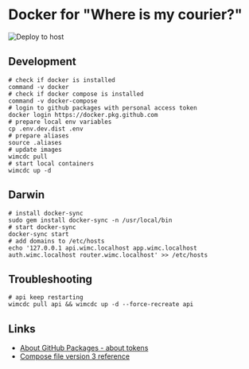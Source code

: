 # Docker for "Where is my courier?"
![Deploy to host](https://github.com/wimc-online/docker/workflows/Deploy%20to%20host/badge.svg)

## Development
```shell script
# check if docker is installed
command -v docker
# check if docker compose is installed
command -v docker-compose
# login to github packages with personal access token
docker login https://docker.pkg.github.com
# prepare local env variables
cp .env.dev.dist .env
# prepare aliases
source .aliases
# update images
wimcdc pull
# start local containers
wimcdc up -d
```

## Darwin
```shell script
# install docker-sync
sudo gem install docker-sync -n /usr/local/bin
# start docker-sync
docker-sync start
# add domains to /etc/hosts
echo '127.0.0.1 api.wimc.localhost app.wimc.localhost auth.wimc.localhost router.wimc.localhost' >> /etc/hosts
```

## Troubleshooting
```shell script
# api keep restarting
wimcdc pull api && wimcdc up -d --force-recreate api
```

## Links
- [About GitHub Packages - about tokens](https://help.github.com/en/packages/publishing-and-managing-packages/about-github-packages#about-tokens)
- [Compose file version 3 reference](https://docs.docker.com/compose/compose-file/)
